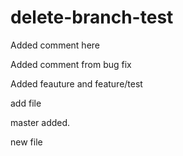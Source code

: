 # delete-branch-test

Added comment here

Added comment from bug fix

Added feauture and feature/test

add file

master added.

new file